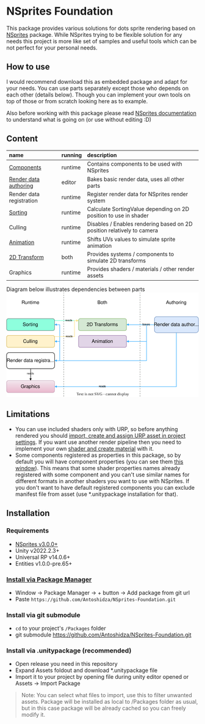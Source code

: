 ﻿# NSprites Foundation
This package provides various solutions for dots sprite rendering based on [NSprites](https://github.com/Antoshidza/NSprites) package. While NSprites trying to be flexible solution for any needs this project is more like set of samples and useful tools which can be not perfect for your personal needs.

## How to use
I would recommend download this as embedded package and adapt for your needs. You can use parts separately except those who depends on each other (details below). Though you can implement your own tools on top of those or from scratch looking here as to example.

Also before working with this package please read [NSprites documentation](https://github.com/Antoshidza/NSprites/wiki) to understand what is going on (or use without editing :D)

## Content
| **name**                                                                                  | **running** | description                                                            |
|:------------------------------------------------------------------------------------------|:------------|:-----------------------------------------------------------------------|
| [Components](https://github.com/Antoshidza/NSprites-Foundation/tree/main/Base/Components) | runtime     | Contains components to be used with NSprites                           |
| [Render data authoring](About/RenderDataAuthoring.md)                                     | editor      | Bakes basic render data, uses all other parts                          |
| Render data registration                                                                  | runtime     | Register render data for NSprites render system                        |
| [Sorting](About/Sorting.md)                                                               | runtime     | Calculate SortingValue depending on 2D position to use in shader       |
| Culling                                                                                   | runtime     | Disables / Enables rendering based on 2D position relatively to camera |
| [Animation](About/Animation.md)                                                           | runtime     | Shifts UVs values to simulate sprite animation                         |
| [2D Transform](About/2DTransform.md)                                                      | both        | Provides systems / components to simulate 2D transforms                |
| Graphics                                                                                  | runtime     | Provides shaders / materials / other render assets                     |

Diagram below illustrates dependencies between parts
<img src="About/NSprites-Foundation-Map.drawio.svg" width="800"/>

## Limitations
* You can use included shaders only with URP, so before anything rendered you should [import, create and assign URP asset in project settings](https://docs.unity3d.com/Packages/com.unity.render-pipelines.universal@14.0/manual/InstallingAndConfiguringURP.html).
If you want use another render pipeline then you need to implement your own [shader and create material](https://github.com/Antoshidza/NSprites/wiki/Prepare-compatible-material) with it.
* Some components registered as properties in this package, so by default you will have component properties (you can see them [this window](https://github.com/Antoshidza/NSprites/wiki/Debug-NSprites-data)).
This means that some shader properties names already registered with some component and you can't use similar names for different formats in another shaders you want to use with NSprites.
If you don't want to have default registered components you can exclude manifest file from asset (use *.unitypackage installation for that).

## Installation
### Requirements
* [NSprites v3.0.0+](https://github.com/Antoshidza/NSprites)
* Unity v2022.2.3+
* Universal RP v14.0.6+
* Entities v1.0.0-pre.65+

### [Install via Package Manager](https://docs.unity3d.com/2021.3/Documentation/Manual/upm-ui-giturl.html)
* Window -> Package Manager -> + button -> Add package from git url
* Paste `https://github.com/Antoshidza/NSprites-Foundation.git`
### Install via git submodule
* `cd` to your project's `/Packages` folder
* git submodule https://github.com/Antoshidza/NSprites-Foundation.git
### Install via .unitypackage (recommended)
* Open release you need in this repository
* Expand Assets foldout and download *.unitypackage file
* Import it to your project by opening file during unity editor opened or Assets -> Import Package
> Note: You can select what files to import, use this to filter unwanted assets. Package will be installed
as local to /Packages folder as usual, but in this case package will be already cached so you can freely modify it.

